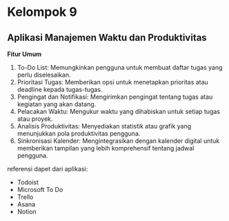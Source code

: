 # Kelompok 9
## Aplikasi Manajemen Waktu dan Produktivitas

**Fitur Umum**
1. To-Do List: Memungkinkan pengguna untuk membuat daftar tugas yang perlu diselesaikan.
2. Prioritasi Tugas: Memberikan opsi untuk menetapkan prioritas atau deadline kepada tugas-tugas.
3. Pengingat dan Notifikasi: Mengirimkan pengingat tentang tugas atau kegiatan yang akan datang.
4. Pelacakan Waktu: Mengukur waktu yang dihabiskan untuk setiap tugas atau proyek.
5. Analisis Produktivitas: Menyediakan statistik atau grafik yang menunjukkan pola produktivitas pengguna.
6. Sinkronisasi Kalender: Mengintegrasikan dengan kalender digital untuk memberikan tampilan yang lebih komprehensif tentang jadwal pengguna.

referensi dapet dari aplikasi:
- Todoist
- Microsoft To Do
- Trello
- Asana
- Notion 
